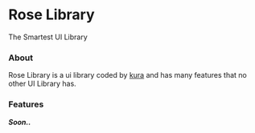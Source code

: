 # Rose Library
The Smartest UI Library

### About
Rose Library is a ui library coded by [kura](https://github.com/kuraise) and has many features that no other UI Library has.

### Features
***Soon..***
